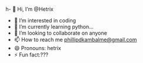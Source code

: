 h- 👋 Hi, I’m @Hetrix
- 👀 I’m interested in coding
- 🌱 I’m currently learning python...
- 💞️ I’m looking to collaborate on anyone
- 📫 How to reach me phillipdkambalme@gmail.com
- 😄 Pronouns: hetrix
- ⚡ Fun fact:???
<!---
Kambalame3/Kambalame3 is a ✨ special ✨ repository because its `README.md` (this file) appears on your GitHub profile.
You can click the Preview link to take a look at your changes.
--->
